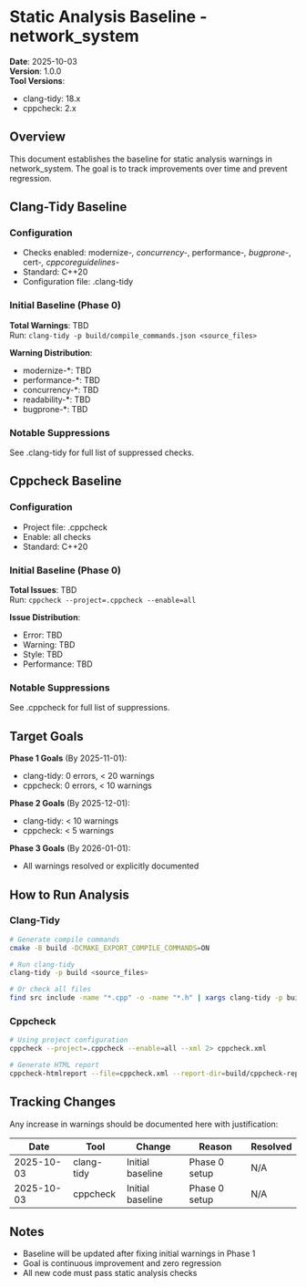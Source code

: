 # Static Analysis Baseline - network_system

**Date**: 2025-10-03  
**Version**: 1.0.0  
**Tool Versions**:
- clang-tidy: 18.x
- cppcheck: 2.x

## Overview

This document establishes the baseline for static analysis warnings in network_system.
The goal is to track improvements over time and prevent regression.

## Clang-Tidy Baseline

### Configuration
- Checks enabled: modernize-*, concurrency-*, performance-*, bugprone-*, cert-*, cppcoreguidelines-*
- Standard: C++20
- Configuration file: .clang-tidy

### Initial Baseline (Phase 0)

**Total Warnings**: TBD  
Run: `clang-tidy -p build/compile_commands.json <source_files>`

**Warning Distribution**:
- modernize-*: TBD
- performance-*: TBD
- concurrency-*: TBD
- readability-*: TBD
- bugprone-*: TBD

### Notable Suppressions
See .clang-tidy for full list of suppressed checks.

## Cppcheck Baseline

### Configuration
- Project file: .cppcheck
- Enable: all checks
- Standard: C++20

### Initial Baseline (Phase 0)

**Total Issues**: TBD  
Run: `cppcheck --project=.cppcheck --enable=all`

**Issue Distribution**:
- Error: TBD
- Warning: TBD
- Style: TBD
- Performance: TBD

### Notable Suppressions
See .cppcheck for full list of suppressions.

## Target Goals

**Phase 1 Goals** (By 2025-11-01):
- clang-tidy: 0 errors, < 20 warnings
- cppcheck: 0 errors, < 10 warnings

**Phase 2 Goals** (By 2025-12-01):
- clang-tidy: < 10 warnings
- cppcheck: < 5 warnings

**Phase 3 Goals** (By 2026-01-01):
- All warnings resolved or explicitly documented

## How to Run Analysis

### Clang-Tidy
```bash
# Generate compile commands
cmake -B build -DCMAKE_EXPORT_COMPILE_COMMANDS=ON

# Run clang-tidy
clang-tidy -p build <source_files>

# Or check all files
find src include -name "*.cpp" -o -name "*.h" | xargs clang-tidy -p build
```

### Cppcheck
```bash
# Using project configuration
cppcheck --project=.cppcheck --enable=all --xml 2> cppcheck.xml

# Generate HTML report
cppcheck-htmlreport --file=cppcheck.xml --report-dir=build/cppcheck-report
```

## Tracking Changes

Any increase in warnings should be documented here with justification:

| Date | Tool | Change | Reason | Resolved |
|------|------|--------|--------|----------|
| 2025-10-03 | clang-tidy | Initial baseline | Phase 0 setup | N/A |
| 2025-10-03 | cppcheck | Initial baseline | Phase 0 setup | N/A |

## Notes

- Baseline will be updated after fixing initial warnings in Phase 1
- Goal is continuous improvement and zero regression
- All new code must pass static analysis checks
